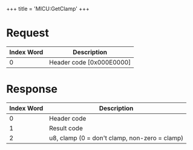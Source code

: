 +++
title = 'MICU:GetClamp'
+++

# Request

| Index Word | Description                |
|------------|----------------------------|
| 0          | Header code \[0x000E0000\] |

# Response

| Index Word | Description                                   |
|------------|-----------------------------------------------|
| 0          | Header code                                   |
| 1          | Result code                                   |
| 2          | u8, clamp (0 = don't clamp, non-zero = clamp) |
